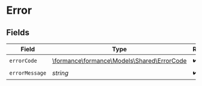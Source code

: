 # Error


## Fields

| Field                                                                          | Type                                                                           | Required                                                                       | Description                                                                    |
| ------------------------------------------------------------------------------ | ------------------------------------------------------------------------------ | ------------------------------------------------------------------------------ | ------------------------------------------------------------------------------ |
| `errorCode`                                                                    | [\formance\formance\Models\Shared\ErrorCode](../../models/shared/ErrorCode.md) | :heavy_check_mark:                                                             | N/A                                                                            |
| `errorMessage`                                                                 | *string*                                                                       | :heavy_check_mark:                                                             | N/A                                                                            |